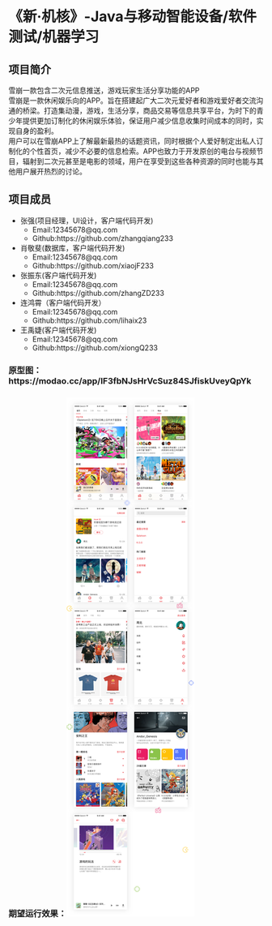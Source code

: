 ﻿
<h1>《新·机核》-Java与移动智能设备/软件测试/机器学习</h1>
<h2>项目简介</h2>
<p>雪崩一款包含二次元信息推送，游戏玩家生活分享功能的APP<br/>雪崩是一款休闲娱乐向的APP。旨在搭建起广大二次元爱好者和游戏爱好者交流沟通的桥梁。打造集动漫，游戏，生活分享，商品交易等信息共享平台，为时下的青少年提供更加订制化的休闲娱乐体验，保证用户减少信息收集时间成本的同时，实现自身的盈利。<br/>
用户可以在雪崩APP上了解最新最热的话题资讯，同时根据个人爱好制定出私人订制化的个性首页，减少不必要的信息检索。APP也致力于开发原创的电台与视频节目，辐射到二次元甚至是电影的领域，用户在享受到这些各种资源的同时也能与其他用户展开热烈的讨论。</p>                                                            
<h2>项目成员</h2>        
<ul>                                                         
<li>张强(项目经理，UI设计，客户端代码开发)
	<ul>                                                           
	<li>Email:12345678@qq.com</li>
	<li>Github:https://github.com/zhangqiang233</li>
	</ul>
</li>
<li>
肖敬斐(数据库，客户端代码开发)
	<ul>
	<li>Email:12345678@qq.com</li>
	<li>Github:https://github.com/xiaojF233</li>
	</ul>
</li>
<li>张振东(客户端代码开发)
	<ul>
	<li>Email:12345678@qq.com</li>
	<li>Github:https://github.com/zhangZD233</li>
	</ul>
<li>连鸿霄（客户端代码开发）
	<ul>
	<li>Email:12345678@qq.com</li>
	<li>Github:https://github.com/lihaix23</li>
	</ul>
<li>王禹婕(客户端代码开发)
	<ul>
	<li>Email:12345678@qq.com</li>
	<li>Github:https://github.com/xiongQ233</li>
	</ul>
</ul>
<h3>原型图：https://modao.cc/app/IF3fbNJsHrVcSuz84SJfiskUveyQpYk
<h3>期望运行效果：<img src="https://github.com/zhangqiang216/softwareengineering-NOPROBLEM/blob/master/project/xg.png"/>


 



